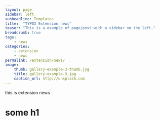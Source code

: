 ```yaml
---
layout: page
sidebar: left
subheadline: Templates
title:  "TYPO3 Extension news"
teaser: "This is a example of page/post with a sidebar on the left."
breadcrumb: true
tags:
    - news
categories:
    - extension
    - news
permalink: /extension/news/
image:
    thumb: gallery-example-3-thumb.jpg
    title: gallery-example-3.jpg
    caption_url: http://unsplash.com
---
```

this is extension news
<!--more-->

# some h1
